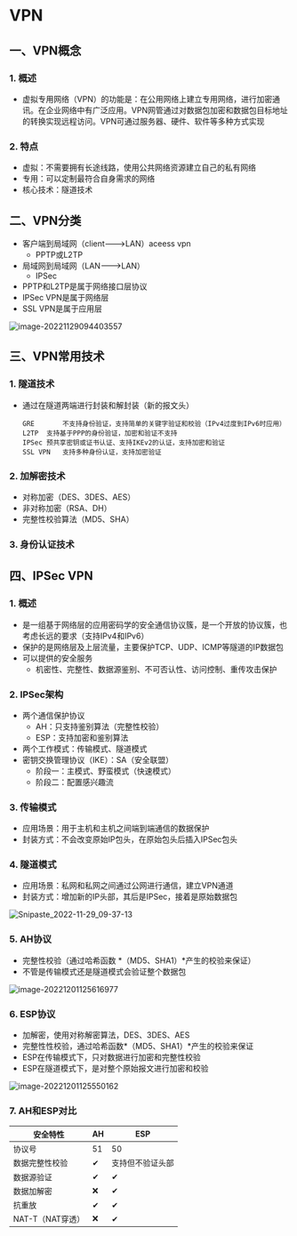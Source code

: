 # VPN

## 一、VPN概念

### 1. 概述

- 虚拟专用网络（VPN）的功能是：在公用网络上建立专用网络，进行加密通讯。在企业网络中有广泛应用。VPN网管通过对数据包加密和数据包目标地址的转换实现远程访问。VPN可通过服务器、硬件、软件等多种方式实现

### 2. 特点

- 虚拟：不需要拥有长途线路，使用公共网络资源建立自己的私有网络
- 专用：可以定制最符合自身需求的网络
- 核心技术：隧道技术

## 二、VPN分类

- 客户端到局域网（client--->LAN）aceess vpn
  - PPTP或L2TP
- 局域网到局域网（LAN--->LAN）
  - IPSec
- PPTP和L2TP是属于网络接口层协议
- IPSec VPN是属于网络层
- SSL VPN是属于应用层

![image-20221129094403557](..\..\picture\8f7f060611b74e83af35dfef180e1e44.png)

## 三、VPN常用技术

### 1. 隧道技术

- 通过在隧道两端进行封装和解封装（新的报文头）

  ```
  GRE		不支持身份验证，支持简单的关键字验证和校验（IPv4过度到IPv6时应用）
  L2TP	支持基于PPP的身份验证，加密和验证不支持
  IPSec	预共享密钥或证书认证、支持IKEv2的认证，支持加密和验证
  SSL VPN	支持多种身份认证，支持加密验证
  ```

### 2. 加解密技术

- 对称加密（DES、3DES、AES）
- 非对称加密（RSA、DH）
- 完整性校验算法（MD5、SHA）

### 3. 身份认证技术

## 四、IPSec VPN

### 1. 概述

- 是一组基于网络层的应用密码学的安全通信协议簇，是一个开放的协议簇，也考虑长远的要求（支持IPv4和IPv6）
- 保护的是网络层及上层流量，主要保护TCP、UDP、ICMP等隧道的IP数据包
- 可以提供的安全服务
  - 机密性、完整性、数据源鉴别、不可否认性、访问控制、重传攻击保护

### 2. IPSec架构

- 两个通信保护协议
  - AH：只支持鉴别算法（完整性校验）
  - ESP：支持加密和鉴别算法
- 两个工作模式：传输模式、隧道模式
- 密钥交换管理协议（IKE）：SA（安全联盟）
  - 阶段一：主模式、野蛮模式（快速模式）
  - 阶段二：配置感兴趣流

### 3. 传输模式

- 应用场景：用于主机和主机之间端到端通信的数据保护
- 封装方式：不会改变原始IP包头，在原始包头后插入IPSec包头

### 4. 隧道模式

- 应用场景：私网和私网之间通过公网进行通信，建立VPN通道
- 封装方式：增加新的IP头部，其后是IPSec，接着是原始数据包

![Snipaste_2022-11-29_09-37-13](..\..\picture\c6b58b94cf54473aabd2480305077de7.png)

### 5. AH协议

- 完整性校验（通过哈希函数 *（MD5、SHA1）*产生的校验来保证）
- 不管是传输模式还是隧道模式会验证整个数据包

![image-20221201125616977](..\..\picture\6d1ecef7741846e991fd8a9772cf35bf.png)

### 6. ESP协议

- 加解密，使用对称解密算法，DES、3DES、AES
- 完整性性校验，通过哈希函数*（MD5、SHA1）*产生的校验来保证
- ESP在传输模式下，只对数据进行加密和完整性校验
- ESP在隧道模式下，是对整个原始报文进行加密和校验

![image-20221201125550162](..\..\picture\f66eb704cb6e4001912acc77fb26cce0.png)

### 7. AH和ESP对比

| 安全特性         | AH   | ESP              |
| ---------------- | ---- | ---------------- |
| 协议号           | 51   | 50               |
| 数据完整性校验   | ✔    | 支持但不验证头部 |
| 数据源验证       | ✔    | ✔                |
| 数据加解密       | ❌    | ✔                |
| 抗重放           | ✔    | ✔                |
| NAT-T（NAT穿透） | ❌    | ✔                |





